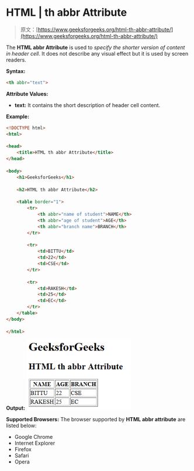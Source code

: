 # HTML | th abbr Attribute

> 原文：[https://www.geeksforgeeks.org/html-th-abbr-attribute/](https://www.geeksforgeeks.org/html-th-abbr-attribute/)

The **HTML <th> abbr Attribute** is used to *specify the shorter version of content in header cell*. It does not describe any visual effect but it is used by screen readers.

**Syntax:**

```html
<th abbr="text">
```

**Attribute Values:**

*   **text:** It contains the short description of header cell content.

**Example:**

```html
<!DOCTYPE html>
<html>

<head>
    <title>HTML th abbr Attribute</title>
</head>

<body>
    <h1>GeeksforGeeks</h1>

    <h2>HTML th abbr Attribute</h2>

    <table border="1">
        <tr>
            <th abbr="name of student">NAME</th>
            <th abbr="age of student">AGE</th>
            <th abbr="branch name">BRANCH</th>
        </tr>

        <tr>
            <td>BITTU</td>
            <td>22</td>
            <td>CSE</td>
        </tr>

        <tr>
            <td>RAKESH</td>
            <td>25</td>
            <td>EC</td>
        </tr>
    </table>
</body>

</html>
```

**Output:**
![](img/fe372270aa934bf29587906d9d89953b.png)

**Supported Browsers:** The browser supported by **HTML <th> abbr attribute** are listed below:

*   Google Chrome
*   Internet Explorer
*   Firefox
*   Safari
*   Opera